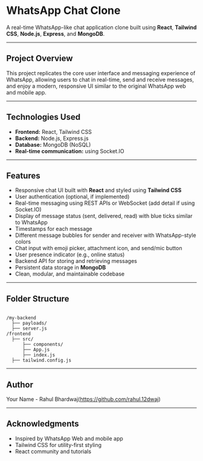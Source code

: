 # WhatsApp Chat Clone

A real-time WhatsApp-like chat application clone built using **React**, **Tailwind CSS**, **Node.js**, **Express**, and **MongoDB**.

---

## Project Overview

This project replicates the core user interface and messaging experience of WhatsApp, allowing users to chat in real-time, send and receive messages, and enjoy a modern, responsive UI similar to the original WhatsApp web and mobile app.

---

## Technologies Used

- **Frontend:** React, Tailwind CSS  
- **Backend:** Node.js, Express.js  
- **Database:** MongoDB (NoSQL)  
- **Real-time communication:** using Socket.IO   

---

## Features

- Responsive chat UI built with **React** and styled using **Tailwind CSS**  
- User authentication (optional, if implemented)  
- Real-time messaging using REST APIs or WebSocket (add detail if using Socket.IO)  
- Display of message status (sent, delivered, read) with blue ticks similar to WhatsApp  
- Timestamps for each message  
- Different message bubbles for sender and receiver with WhatsApp-style colors  
- Chat input with emoji picker, attachment icon, and send/mic button  
- User presence indicator (e.g., online status)  
- Backend API for storing and retrieving messages  
- Persistent data storage in **MongoDB**  
- Clean, modular, and maintainable codebase  

---



## Folder Structure
```

/my-backend
  ├── payloads/
  ├── server.js
/frontend
  ├── src/
      ├── components/
      ├── App.js
      ├── index.js
  ├── tailwind.config.js
```


---

## Author

Your Name - Rahul Bhardwaj(https://github.com/rahul.12dwaj)

---

## Acknowledgments

* Inspired by WhatsApp Web and mobile app
* Tailwind CSS for utility-first styling
* React community and tutorials

